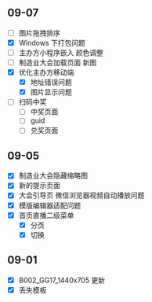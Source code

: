 ## 09-07

- [ ] 图片拖拽排序
- [x] Windows 下打包问题
- [ ] 主办方小程序嵌入 颜色调整
- [ ] 制造业大会加载页面 新图
- [x] 优化主办方移动端
	- [x] 地址错误问题
	- [x] 图片显示问题
- [ ] 扫码中奖
	- [ ] 中奖页面
	- [ ] guid
	- [ ] 兑奖页面
## 09-05

- [x] 制造业大会隐藏缩略图
- [x] 新的提示页面
- [x] 大会引导页 微信浏览器视频自动播放问题
- [x] 模版编辑器适配问题
- [x] 首页直播二级菜单
	- [x] 分页
	- [x] 切换
## 09-01

- [x] B002_GG17_1440x705 更新
- [x] 丢失模板